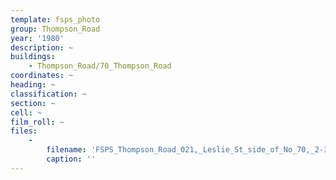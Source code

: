 ```yaml
---
template: fsps_photo
group: Thompson_Road
year: '1980'
description: ~
buildings:
    - Thompson_Road/70_Thompson_Road
coordinates: ~
heading: ~
classification: ~
section: ~
cell: ~
film_roll: ~
files:
    -
        filename: 'FSPS_Thompson_Road_021,_Leslie_St_side_of_No_70,_2-3-B,_1980.png'
        caption: ''
---
```

